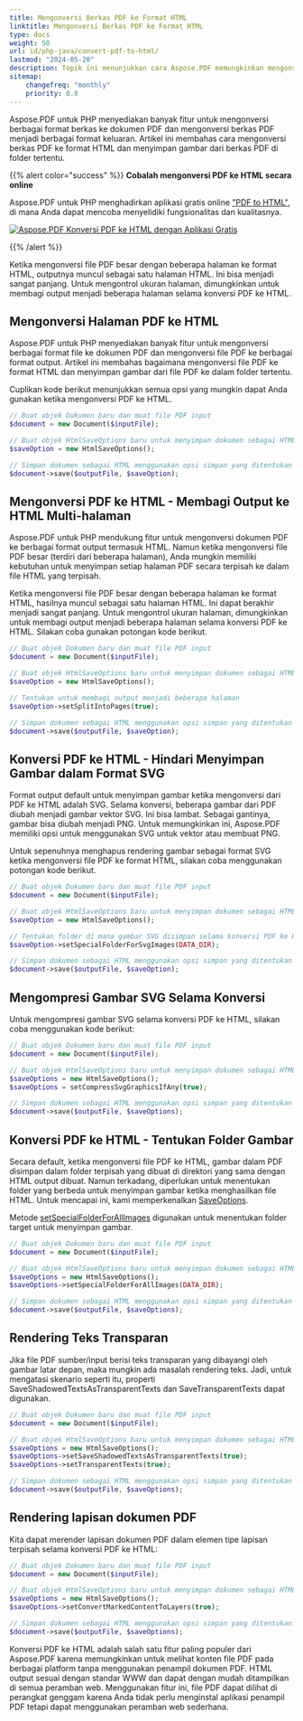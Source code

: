 ```yaml
---
title: Mengonversi Berkas PDF ke Format HTML
linktitle: Mengonversi Berkas PDF ke Format HTML
type: docs
weight: 50
url: id/php-java/convert-pdf-to-html/
lastmod: "2024-05-20"
description: Topik ini menunjukkan cara Aspose.PDF memungkinkan mengonversi berkas PDF ke format HTML dengan pustaka PHP.
sitemap:
    changefreq: "monthly"
    priority: 0.8
---
```


Aspose.PDF untuk PHP menyediakan banyak fitur untuk mengonversi berbagai format berkas ke dokumen PDF dan mengonversi berkas PDF menjadi berbagai format keluaran. Artikel ini membahas cara mengonversi berkas PDF ke format HTML dan menyimpan gambar dari berkas PDF di folder tertentu.

{{% alert color="success" %}}
**Cobalah mengonversi PDF ke HTML secara online**

Aspose.PDF untuk PHP menghadirkan aplikasi gratis online ["PDF to HTML"](https://products.aspose.app/pdf/conversion/pdf-to-html), di mana Anda dapat mencoba menyelidiki fungsionalitas dan kualitasnya.

[![Aspose.PDF Konversi PDF ke HTML dengan Aplikasi Gratis](pdf_to_html.png)](https://products.aspose.app/pdf/conversion/pdf-to-html)

{{% /alert %}}

Ketika mengonversi file PDF besar dengan beberapa halaman ke format HTML, outputnya muncul sebagai satu halaman HTML. Ini bisa menjadi sangat panjang. Untuk mengontrol ukuran halaman, dimungkinkan untuk membagi output menjadi beberapa halaman selama konversi PDF ke HTML.

## Mengonversi Halaman PDF ke HTML

Aspose.PDF untuk PHP menyediakan banyak fitur untuk mengonversi berbagai format file ke dokumen PDF dan mengonversi file PDF ke berbagai format output. Artikel ini membahas bagaimana mengonversi file PDF ke format HTML dan menyimpan gambar dari file PDF ke dalam folder tertentu.

Cuplikan kode berikut menunjukkan semua opsi yang mungkin dapat Anda gunakan ketika mengonversi PDF ke HTML.

```php
// Buat objek Dokumen baru dan muat file PDF input
$document = new Document($inputFile);

// Buat objek HtmlSaveOptions baru untuk menyimpan dokumen sebagai HTML
$saveOption = new HtmlSaveOptions();

// Simpan dokumen sebagai HTML menggunakan opsi simpan yang ditentukan
$document->save($outputFile, $saveOption);
```

## Mengonversi PDF ke HTML - Membagi Output ke HTML Multi-halaman

Aspose.PDF untuk PHP mendukung fitur untuk mengonversi dokumen PDF ke berbagai format output termasuk HTML. Namun ketika mengonversi file PDF besar (terdiri dari beberapa halaman), Anda mungkin memiliki kebutuhan untuk menyimpan setiap halaman PDF secara terpisah ke dalam file HTML yang terpisah.

Ketika mengonversi file PDF besar dengan beberapa halaman ke format HTML, hasilnya muncul sebagai satu halaman HTML. Ini dapat berakhir menjadi sangat panjang. Untuk mengontrol ukuran halaman, dimungkinkan untuk membagi output menjadi beberapa halaman selama konversi PDF ke HTML. Silakan coba gunakan potongan kode berikut.

```php
// Buat objek Dokumen baru dan muat file PDF input
$document = new Document($inputFile);

// Buat objek HtmlSaveOptions baru untuk menyimpan dokumen sebagai HTML
$saveOption = new HtmlSaveOptions();

// Tentukan untuk membagi output menjadi beberapa halaman
$saveOption->setSplitIntoPages(true);

// Simpan dokumen sebagai HTML menggunakan opsi simpan yang ditentukan
$document->save($outputFile, $saveOption);
```

## Konversi PDF ke HTML - Hindari Menyimpan Gambar dalam Format SVG


Format output default untuk menyimpan gambar ketika mengonversi dari PDF ke HTML adalah SVG. Selama konversi, beberapa gambar dari PDF diubah menjadi gambar vektor SVG. Ini bisa lambat. Sebagai gantinya, gambar bisa diubah menjadi PNG. Untuk memungkinkan ini, Aspose.PDF memiliki opsi untuk menggunakan SVG untuk vektor atau membuat PNG.

Untuk sepenuhnya menghapus rendering gambar sebagai format SVG ketika mengonversi file PDF ke format HTML, silakan coba menggunakan potongan kode berikut.

```php
// Buat objek Dokumen baru dan muat file PDF input
$document = new Document($inputFile);

// Buat objek HtmlSaveOptions baru untuk menyimpan dokumen sebagai HTML
$saveOption = new HtmlSaveOptions();

// Tentukan folder di mana gambar SVG disimpan selama konversi PDF ke HTML
$saveOption->setSpecialFolderForSvgImages(DATA_DIR);

// Simpan dokumen sebagai HTML menggunakan opsi simpan yang ditentukan
$document->save($outputFile, $saveOption);
```

## Mengompresi Gambar SVG Selama Konversi

Untuk mengompresi gambar SVG selama konversi PDF ke HTML, silakan coba menggunakan kode berikut:

```php
// Buat objek Dokumen baru dan muat file PDF input
$document = new Document($inputFile);

// Buat objek HtmlSaveOptions baru untuk menyimpan dokumen sebagai HTML
$saveOptions = new HtmlSaveOptions();
$saveOptions = setCompressSvgGraphicsIfAny(true);

// Simpan dokumen sebagai HTML menggunakan opsi simpan yang ditentukan
$document->save($outputFile, $saveOptions);
```

## Konversi PDF ke HTML - Tentukan Folder Gambar

Secara default, ketika mengonversi file PDF ke HTML, gambar dalam PDF disimpan dalam folder terpisah yang dibuat di direktori yang sama dengan HTML output dibuat. Namun terkadang, diperlukan untuk menentukan folder yang berbeda untuk menyimpan gambar ketika menghasilkan file HTML. Untuk mencapai ini, kami memperkenalkan [SaveOptions](https://reference.aspose.com/pdf/java/com.aspose.pdf/SaveOptions).

Metode [setSpecialFolderForAllImages](https://reference.aspose.com/pdf/java/com.aspose.pdf/htmlsaveoptions/#setSpecialFolderForSvgImages-java.lang.String-) digunakan untuk menentukan folder target untuk menyimpan gambar.

```php
// Buat objek Dokumen baru dan muat file PDF input
$document = new Document($inputFile);

// Buat objek HtmlSaveOptions baru untuk menyimpan dokumen sebagai HTML
$saveOptions = new HtmlSaveOptions();
$saveOptions->setSpecialFolderForAllImages(DATA_DIR);

// Simpan dokumen sebagai HTML menggunakan opsi simpan yang ditentukan
$document->save($outputFile, $saveOptions);
```

## Rendering Teks Transparan

Jika file PDF sumber/input berisi teks transparan yang dibayangi oleh gambar latar depan, maka mungkin ada masalah rendering teks. Jadi, untuk mengatasi skenario seperti itu, properti SaveShadowedTextsAsTransparentTexts dan SaveTransparentTexts dapat digunakan.

```php
// Buat objek Dokumen baru dan muat file PDF input
$document = new Document($inputFile);

// Buat objek HtmlSaveOptions baru untuk menyimpan dokumen sebagai HTML
$saveOptions = new HtmlSaveOptions();
$saveOptions->setSaveShadowedTextsAsTransparentTexts(true);
$saveOptions->setTransparentTexts(true);

// Simpan dokumen sebagai HTML menggunakan opsi simpan yang ditentukan
$document->save($outputFile, $saveOptions);
```


## Rendering lapisan dokumen PDF

Kita dapat merender lapisan dokumen PDF dalam elemen tipe lapisan terpisah selama konversi PDF ke HTML:

```php
// Buat objek Dokumen baru dan muat file PDF input
$document = new Document($inputFile);

// Buat objek HtmlSaveOptions baru untuk menyimpan dokumen sebagai HTML
$saveOptions = new HtmlSaveOptions();
$saveOptions->setConvertMarkedContentToLayers(true);

// Simpan dokumen sebagai HTML menggunakan opsi simpan yang ditentukan
$document->save($outputFile, $saveOptions);
```

Konversi PDF ke HTML adalah salah satu fitur paling populer dari Aspose.PDF karena memungkinkan untuk melihat konten file PDF pada berbagai platform tanpa menggunakan penampil dokumen PDF. HTML output sesuai dengan standar WWW dan dapat dengan mudah ditampilkan di semua peramban web. Menggunakan fitur ini, file PDF dapat dilihat di perangkat genggam karena Anda tidak perlu menginstal aplikasi penampil PDF tetapi dapat menggunakan peramban web sederhana.